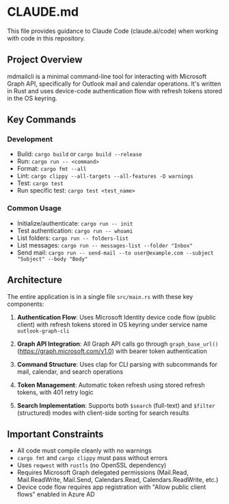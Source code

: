 # CLAUDE.md

This file provides guidance to Claude Code (claude.ai/code) when working with code in this repository.

## Project Overview

mdmailcli is a minimal command-line tool for interacting with Microsoft Graph API, specifically for Outlook mail and calendar operations. It's written in Rust and uses device-code authentication flow with refresh tokens stored in the OS keyring.

## Key Commands

### Development
- Build: `cargo build` or `cargo build --release`
- Run: `cargo run -- <command>`
- Format: `cargo fmt --all`
- Lint: `cargo clippy --all-targets --all-features -D warnings`
- Test: `cargo test`
- Run specific test: `cargo test <test_name>`

### Common Usage
- Initialize/authenticate: `cargo run -- init`
- Test authentication: `cargo run -- whoami`
- List folders: `cargo run -- folders-list`
- List messages: `cargo run -- messages-list --folder "Inbox"`
- Send mail: `cargo run -- send-mail --to user@example.com --subject "Subject" --body "Body"`

## Architecture

The entire application is in a single file `src/main.rs` with these key components:

1. **Authentication Flow**: Uses Microsoft Identity device code flow (public client) with refresh tokens stored in OS keyring under service name `outlook-graph-cli`

2. **Graph API Integration**: All Graph API calls go through `graph_base_url()` (https://graph.microsoft.com/v1.0) with bearer token authentication

3. **Command Structure**: Uses clap for CLI parsing with subcommands for mail, calendar, and search operations

4. **Token Management**: Automatic token refresh using stored refresh tokens, with 401 retry logic

5. **Search Implementation**: Supports both `$search` (full-text) and `$filter` (structured) modes with client-side sorting for search results

## Important Constraints

- All code must compile cleanly with no warnings
- `cargo fmt` and `cargo clippy` must pass without errors
- Uses `reqwest` with `rustls` (no OpenSSL dependency)
- Requires Microsoft Graph delegated permissions (Mail.Read, Mail.ReadWrite, Mail.Send, Calendars.Read, Calendars.ReadWrite, etc.)
- Device code flow requires app registration with "Allow public client flows" enabled in Azure AD